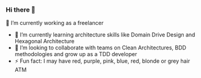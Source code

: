 ### Hi there 👋

🔭 I’m currently working as a freelancer
- 🌱 I’m currently learning architecture skills like Domain Drive Design and Hexagonal Architecture
- 👯 I’m looking to collaborate with teams on Clean Architectures, BDD methodologies and grow up as a TDD developer 
- ⚡ Fun fact: I may have red, purple, pink, blue, red, blonde or grey hair ATM

<!--
**kayneth/kayneth** is a ✨ _special_ ✨ repository because its `README.md` (this file) appears on your GitHub profile.

Here are some ideas to get you started:

- 🔭 I’m currently working on ...
- 🌱 I’m currently learning ...
- 👯 I’m looking to collaborate on ...
- 🤔 I’m looking for help with ...
- 💬 Ask me about ...
- 📫 How to reach me: ...
- 😄 Pronouns: ...
- ⚡ Fun fact: ...
-->

